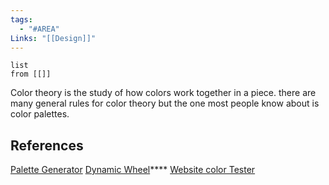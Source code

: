 ```yaml
---
tags:
  - "#AREA"
Links: "[[Design]]"
---
```

```dataview
list
from [[]]
```

Color theory is the study of how colors work together in a piece. there are many general rules for color theory but the one most people know about is color palettes.



## References
[Palette Generator](https://coolors.co/)
[Dynamic Wheel](https://color.adobe.com/create/color-wheel)****
[Website color Tester](https://www.realtimecolors.com/?colors=050315-fbfbfe-2f27ce-dedcff-433bff&fonts=Inter-Inter)
